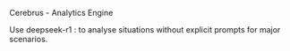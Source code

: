 Cerebrus - Analytics Engine

Use deepseek-r1  : to analyse situations without explicit prompts for major scenarios.